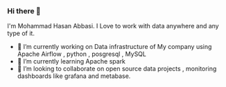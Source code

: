 ### Hi there 👋
I'm Mohammad Hasan Abbasi. I Love to work with data anywhere and any type of it.
- 🔭 I’m currently working on Data infrastructure of My company using Apache Airflow , python , posgresql , MySQL 
- 🌱 I’m currently learning Apache spark
- 👯 I’m looking to collaborate on open source data projects , monitoring dashboards like grafana and metabase.

<!--
**mohasabbasi/mohasabbasi** is a ✨ _special_ ✨ repository because its `README.md` (this file) appears on your GitHub profile.

Here are some ideas to get you started:

- 🔭 I’m currently working on ...
- 🌱 I’m currently learning ...
- 👯 I’m looking to collaborate on ...
- 🤔 I’m looking for help with ...
- 💬 Ask me about ...
- 📫 How to reach me: ...
- 😄 Pronouns: ...
- ⚡ Fun fact: ...
-->
